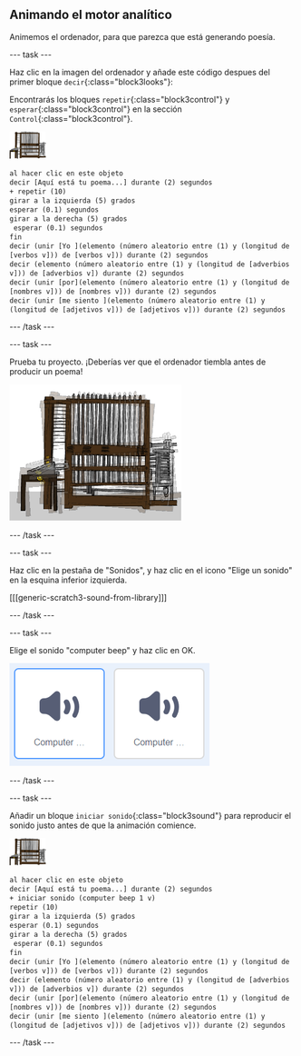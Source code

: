 ## Animando el motor analítico

Animemos el ordenador, para que parezca que está generando poesía.

--- task ---

Haz clic en la imagen del ordenador y añade este código despues del primer bloque `decir`{:class="block3looks"}:

Encontrarás los bloques `repetir`{:class="block3control"} y `esperar`{:class="block3control"} en la sección `Control`{:class="block3control"}.

![imagen ordenador](images/computer-sprite.png)

```blocks3
al hacer clic en este objeto
decir [Aquí está tu poema...] durante (2) segundos
+ repetir (10)
girar a la izquierda (5) grados
esperar (0.1) segundos
girar a la derecha (5) grados
 esperar (0.1) segundos
fin
decir (unir [Yo ](elemento (número aleatorio entre (1) y (longitud de [verbos v])) de [verbos v])) durante (2) segundos
decir (elemento (número aleatorio entre (1) y (longitud de [adverbios v])) de [adverbios v]) durante (2) segundos
decir (unir [por](elemento (número aleatorio entre (1) y (longitud de [nombres v])) de [nombres v])) durante (2) segundos
decir (unir [me siento ](elemento (número aleatorio entre (1) y (longitud de [adjetivos v])) de [adjetivos v])) durante (2) segundos
```

--- /task ---

--- task ---

Prueba tu proyecto. ¡Deberías ver que el ordenador tiembla antes de producir un poema!

![imagen ordenador temblando](images/poetry-animate-test.png)

--- /task ---

--- task ---

Haz clic en la pestaña de "Sonidos", y haz clic en el icono "Elige un sonido" en la esquina inferior izquierda.

[[[generic-scratch3-sound-from-library]]]

--- /task ---

--- task ---

Elige el sonido "computer beep" y haz clic en OK.

![pitidos de ordenador 1 y 2 en la librería de sonidos](images/poetry-beeps.png)

--- /task ---

--- task ---

Añadir un bloque `iniciar sonido`{:class="block3sound"} para reproducir el sonido justo antes de que la animación comience.

![imagen ordenador](images/computer-sprite.png)

```blocks3
al hacer clic en este objeto
decir [Aquí está tu poema...] durante (2) segundos
+ iniciar sonido (computer beep 1 v)
repetir (10)
girar a la izquierda (5) grados
esperar (0.1) segundos
girar a la derecha (5) grados
 esperar (0.1) segundos
fin
decir (unir [Yo ](elemento (número aleatorio entre (1) y (longitud de [verbos v])) de [verbos v])) durante (2) segundos
decir (elemento (número aleatorio entre (1) y (longitud de [adverbios v])) de [adverbios v]) durante (2) segundos
decir (unir [por](elemento (número aleatorio entre (1) y (longitud de [nombres v])) de [nombres v])) durante (2) segundos
decir (unir [me siento ](elemento (número aleatorio entre (1) y (longitud de [adjetivos v])) de [adjetivos v])) durante (2) segundos
```

--- /task ---